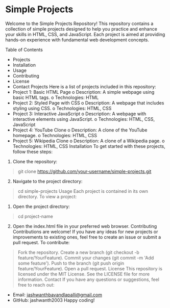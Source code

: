 # Simple Projects

Welcome to the Simple Projects Repository! This repository contains a collection of simple projects designed to help you practice and enhance your skills in HTML, CSS, and JavaScript. Each project is aimed at providing hands-on experience with fundamental web development concepts.

Table of Contents
* Projects
* Installation
* Usage
* Contributing
* License
* Contact
Projects
Here is a list of projects included in this repository:
* Project 1: Basic HTML Page
o Description: A simple webpage using basic HTML tags.
o Technologies: HTML
* Project 2: Styled Page with CSS
o Description: A webpage that includes styling using CSS.
o Technologies: HTML, CSS
* Project 3: Interactive JavaScript
o Description: A webpage with interactive elements using JavaScript.
o Technologies: HTML, CSS, JavaScript
* Project 4: YouTube Clone
o Description: A clone of the YouTube homepage.
o Technologies: HTML, CSS
* Project 5: Wikipedia Clone
o Description: A clone of a Wikipedia page.
o Technologies: HTML, CSS
Installation
To get started with these projects, follow these steps:
1. Clone the repository:
> git clone https://github.com/your-username/simple-projects.git
2. Navigate to the project directory:
> cd simple-projects
Usage
Each project is contained in its own directory. To view a project:
1. Open the project directory:
> cd project-name
2. Open the index.html file in your preferred web browser.
Contributing
Contributions are welcome! If you have any ideas for new projects or improvements to existing ones, feel free to create an issue or submit a pull request.
To contribute:
> Fork the repository.
> Create a new branch (git checkout -b feature/YourFeature).
> Commit your changes (git commit -m 'Add some feature').
> Push to the branch (git push origin feature/YourFeature).
> Open a pull request.
License
This repository is licensed under the MIT License. See the LICENSE file for more information.
Contact
If you have any questions or suggestions, feel free to reach out:
* Email: jashwanthbavandlapalli@gmail.com
* GitHub: jashwanth2003
Happy coding!

